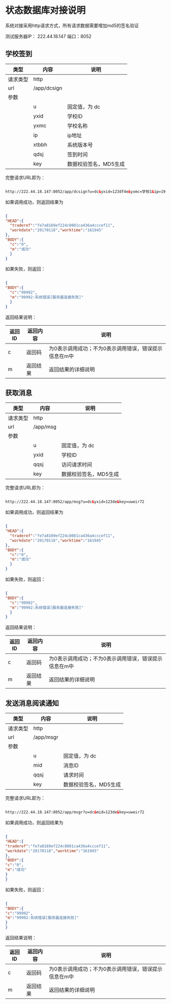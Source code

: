 # 状态数据库对接说明

系统对接采用http请求方式，所有请求数据需要增加md5的签名验证


测试服务器IP： 222.44.18.147 
端口：8052



## 学校签到

|类型 | 内容 | 说明|
|--|--|--|
|请求类型|http | |
|url | /app/dcsign | |
|参数 | |   |
| | u |固定值，为 dc |
| | yxid| 学校ID|
| | yxmc| 学校名称|
| | ip| ip地址|
| | xtbbh| 系统版本号|
| | qdsj| 签到时间|
| | key|数据校验签名，MD5生成|

完整请求URL即为：

``` html

http://222.44.18.147:8052/app/dcsign?u=dc&yxid=123df4e&yxmc=学校1&ip=192.168.0.1&xtbbh=1.05&qdsj=20170301120101&key=uweir7234hiuys

```


如果调用成功，则返回结果为

``` json

{
"HEAD":{
  "traderef":"fe7a8169ef224c8081ca436a4cccef11",
  "workdate":"20170118","worktime":"161945"
},
"BODY":{
  "c":"0",
  "m":"成功"
  }
}


```

如果失败，则返回：

``` json

{
"BODY":{
  "c":"99992", 
  "m":"99992:系统错误[服务器连接失败]"
  }
}

```

返回结果说明：

| 返回ID | 返回内容 | 说明 |
| -- | -- | -- |
| c | 返回码 | 为0表示调用成功；不为0表示调用错误，错误提示信息在m中 |
|m  | 返回结果 | 返回结果的详细说明|



## 获取消息

|类型 | 内容 | 说明|
|--|--|--|
|请求类型|http | |
|url | /app/msg | |
|参数 | |   |
| | u |固定值，为 dc |
| | yxid| 学校ID|
| | qqsj| 访问请求时间|
| | key|数据校验签名，MD5生成|

完整请求URL即为：

``` html

http://222.44.18.147:8052/app/msg?u=dc&yxid=123de&key=uweir72

```


如果调用成功，则返回结果为

``` json

{
"HEAD":{
  "traderef":"fe7a8169ef224c8081ca436a4cccef11",
  "workdate":"20170118","worktime":"161945"
},
"BODY":{
  "c":"0",
  "m":"成功"
  }
}


```

如果失败，则返回：

``` json

{
"BODY":{
  "c":"99992", 
  "m":"99992:系统错误[服务器连接失败]"
  }
}

```

返回结果说明：

| 返回ID | 返回内容 | 说明 |
| -- | -- | -- |
| c | 返回码 | 为0表示调用成功；不为0表示调用错误，错误提示信息在m中 |
|m  | 返回结果 | 返回结果的详细说明|






## 发送消息阅读通知

|类型 | 内容 | 说明|
|--|--|--|
|请求类型|http | |
|url | /app/msgr | |
|参数 | | |
| | u |固定值，为 dc |
| | mid| 消息ID|
| | qqsj| 请求时间|
| | key|数据校验签名，MD5生成|

完整请求URL即为：

``` html

http://222.44.18.147:8052/app/msgr?u=dc&mid=123de&key=uweir72

```


如果调用成功，则返回结果为

``` json

{
"HEAD":{
"traderef":"fe7a8169ef224c8081ca436a4cccef11",
"workdate":"20170118","worktime":"161945"
},
"BODY":{
"c":"0",
"m":"成功"
}
}


```

如果失败，则返回：

``` json

{
"BODY":{
"c":"99992",
"m":"99992:系统错误[服务器连接失败]"
}
}

```

返回结果说明：

| 返回ID | 返回内容 | 说明 |
| -- | -- | -- |
| c | 返回码 | 为0表示调用成功；不为0表示调用错误，错误提示信息在m中 |
|m | 返回结果 | 返回结果的详细说明|
